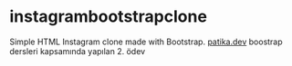 # instagrambootstrapclone
Simple HTML Instagram clone made with Bootstrap.
[patika.dev](https://patika.dev) boostrap dersleri kapsamında yapılan 2. ödev

